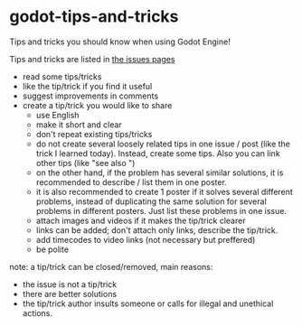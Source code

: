 # godot-tips-and-tricks
Tips and tricks you should know when using Godot Engine!

Tips and tricks are listed in [the issues pages](https://github.com/me2beats/godot-tips-and-tricks/issues)

- read some tips/tricks 
- like the tip/trick if you find it useful 
- suggest improvements in comments
- create a tip/trick you would like to share 
  - use English
  - make it short and clear 
  - don't repeat existing tips/tricks
  - do not create several loosely related tips in one issue / post (like the trick I learned today). Instead, create some tips. Also you can link other tips (like "see also ")
  - on the other hand, if the problem has several similar solutions, it is recommended to describe / list them in one poster.
  - it is also recommended to create 1 poster if it solves several different problems, instead of duplicating the same solution for several problems in different posters. Just list these problems in one issue.
  - attach images and videos if it makes the tip/trick clearer 
  - links can be added; don't attach only links, describe the tip/trick.
  - add timecodes to video links (not necessary but preffered)
  - be polite


note: a tip/trick can be closed/removed, main reasons:
- the issue is not a tip/trick 
- there are better solutions 
- the tip/trick author insults someone or calls for illegal and unethical actions.

